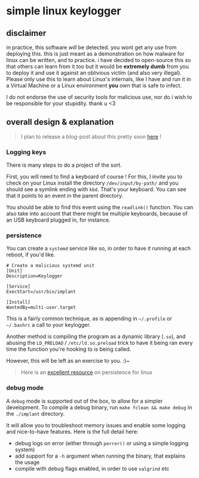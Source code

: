 # simple linux keylogger

## disclaimer

in practice, this software _will_ be detected. you wont get any use from deploying
this. this is just meant as a demonstration on how malware for linux can be written,
and to practice. i have decided to open-source this so that others can learn from it
too but it would be **extremely dumb** from you to deploy it and use it against
an oblivious victim (and also very illegal). Please only use this to learn about
Linux's internals, like I have and run it in a Virtual Machine or a Linux environment
**you** own that is safe to infect.

I do not endorse the use of security tools for malicious use, nor do i wish to be
responsible for your stupidity. thank u <3

## overall design & explanation

> I plan to release a blog-post about this pretty soon [here](https://djnn.sh) !


### Logging keys

There is many steps to do a project of the sort.

First, you will need to find a keyboard of course !
For this, I invite you to check on your Linux install the directory `/dev/input/by-path/`
and you should see a symlink ending with `kbd`.
That's your keyboard. You can see that it points to an event in the
parent directory.

You should be able to find this event using the `readlink()` function.
You can also take into account that there might be multiple keyboards, because
of an USB keyboard plugged in, for instance.

### persistence

You can create a `systemd` service like so, in order to have it running at
each reboot, if you'd like.

```systemd
# Create a malicious systemd unit
[Unit]
Description=Keylogger

[Service]
ExecStart=/usr/bin/implant

[Install]
WantedBy=multi-user.target
```

This is a fairly common technique, as is appending in `~/.profile` or `~/.bashrc`
a call to your keylogger.

Another method is compiling the program as a dynamic library (`.so`), and abusing the
`LD_PRELOAD` / `/etc/ld.so.preload` trick to have it being ran every time the function
you're hooking to is being called.

However, this will be left as an exercise to you. :)~

> Here is an [excellent resource](https://pberba.github.io/security/2022/02/06/linux-threat-hunting-for-persistence-initialization-scripts-and-shell-configuration/) on persistence for linux

### debug mode

A `debug` mode is supported out of the box, to allow for a simpler development.
To compile a debug binary, run `make fclean && make debug` in the `./implant`
directory.

It will allow you to troubleshoot memory issues and enable some logging and nice-to-have
features. Here is the full detail here:
* debug logs on error (either through `perror()` or using a simple logging system)
* add support for a `-h` argument when running the binary, that explains the usage
* compile with debug flags enabled, in order to use `valgrind` etc

